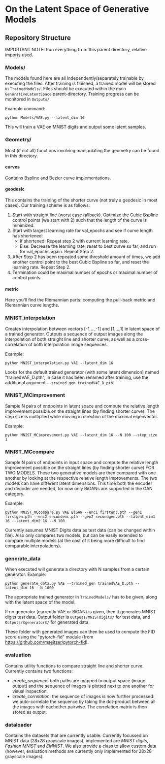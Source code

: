 # On the Latent Space of Generative Models



## Repository Structure

IMPORTANT NOTE: Run everything from this parent directory, relative imports used.



### Models/

The models found here are all independently/separately trainable by executing the files. After training is finished, a trained model will be stored in `TrainedModels/`. Files should be executed within the main `GenerativeLatentSpace` parent-directory. Training progress can be monitored in `Outputs/`.

Example command:
```
python Models/VAE.py --latent_dim 16
```
This will train a VAE on MNIST digits and output some latent samples.


### Geometry/

Most (if not all) functions involving manipulating the geometry can be found in this directory. 


#### curves

Contains Bspline and Bezier curve implementations.


#### geodesic

This contains the training of the shorter curve (not truly a geodesic in most cases). Our training scheme is as follows:

1. Start with straight line (worst case fallback). Optimize the Cubic Bspline control points (we start with 2) such that the length of the curve is minimized.
2. Start with largest learning rate for val_epochs and see if curve length has shortened:
    * If shortened: Repeat step 2 with current learning rate.
    * Else: Decrease the learning rate, reset to best curve so far, and run for val_epochs again. Repeat Step 2.
3. After Step 2 has been repeated some threshold amount of times, we add another control point to the best Cubic Bspline so far, and reset the learning rate. Repeat Step 2.
4. Termination could be maximal number of epochs or maximal number of control points.


#### metric

Here you'll find the Riemannian parts: computing the pull-back metric and Riemannian curve lengths.


### MNIST_interpolation

Creates interpolation between vectors [-1,...,-1] and [1,...,1] in latent space of a trained generator. Outputs a sequence of output images along the interpolation of both straight line and shorter curve, as well as a cross-correlation of both interpolation image sequences.

Example:
```
python MNIST_interpolation.py VAE --latent_dim 16
```

Looks for the default trained generator (with some latent dimension) named "trainedVAE_D.pth", in case it has been renamed after training, use the additional argument `--trained_gen trainedVAE_D.pth`. 


### MNIST_MCimprovement

Sample N pairs of endpoints in latent space and compute the relative length improvement possible on the straight lines (by finding shorter curve). The step size is multiplied while moving in direction of the maximal eigenvector.

Example:
```
python MNIST_MCimprovement.py VAE --latent_dim 16 --N 100 --step_size 1
```


### MNIST_MCcompare

Sample N pairs of endpoints in input space and compute the relative length improvement possible on the straight lines (by finding shorter curve) FOR TWO MODELS. These two generative models are then compared with one another by looking at the respective relative length improvements. The two models can have different latent dimensions. This time both the encoder and decoder are needed, for now only BiGANs are supported in the GAN category. 

Example:
```
python MNIST_MCcompare.py VAE BiGAN --enc1 firstenc.pth --gen1 firstgen.pth --enc2 secondenc.pth --gen2 secondgen.pth --latent_dim1 16 --latent_dim2 16 --N 100
```

Currently assumes MNIST Digits data as test data (can be changed within file). Also only compares two models, but can be easily extended to compare multiple models (at the cost of it being more difficult to find comparable interpolations).


### generate_data

When executed will generate a directory with N samples from a certain generator:
Example:
```
python generate_data.py VAE --trained_gen trainedVAE_D.pth --latent_dim 16 --N 1000
```
The appropriate trained generator in `TrainedModels/` has to be given, along with the latent space of the model.

If no generator (currently VAE or BiGAN) is given, then it generates MNIST digits test data. Output folder is `Outputs/MNISTdigits/` for test data, and `Outputs/$generator$/` for generated data.

These folder with generated images can then be used to compute the FID score using the "pytorch-fid" module (from https://github.com/mseitzer/pytorch-fid).


### evaluation 

Contains utility functions to compare straight line and shorter curve. Currently contains two functions:

* *create_sequence*: both paths are mapped to output space (image output) and the sequence of images is plotted next to one another for visual inspection.
* *create_correlation*: the sequence of images is now further processed: we auto-correlate the sequence by taking the dot-product between all the images with eachother pairwise. The correlation matrix is then stored as output.


### dataloader

Contains the datasets that are currently usable. Currently focussed on MNIST data (28x28 grayscale images), implemented are _MNIST digits_, _Fashion MNIST_ and _EMNIST_. We also provide a class to allow custom data (however, evaluation methods are currently only implemented for 28x28 grayscale images).
